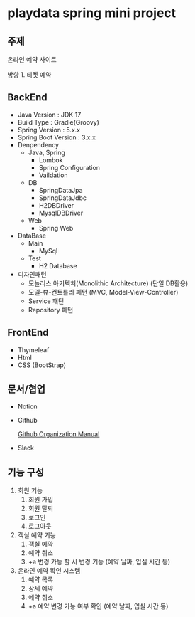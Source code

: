 # playdata spring mini project

## 주제

온라인 예약 사이트

방향 1. 티켓 예약

## BackEnd

- Java Version : JDK 17
- Build Type : Gradle(Groovy)
- Spring Version : 5.x.x
- Spring Boot Version : 3.x.x
- Denpendency
    - Java, Spring
        - Lombok
        - Spring Configuration
        - Vaildation
    - DB
        - SpringDataJpa
        - SpringDataJdbc
        - H2DBDriver
        - MysqlDBDriver
    - Web
        - Spring Web
- DataBase
    - Main
        - MySql
    - Test
        - H2 Database
- 디자인패턴
    - 모놀리스 아키텍처(Monolithic Architecture) (단일 DB활용)
    - 모델-뷰-컨트롤러 패턴 (MVC, Model-View-Controller)
    - Service 패턴
    - Repository 패턴

## FrontEnd

- Thymeleaf
- Html
- CSS (BootStrap)

## 문서/협업

- Notion
- Github
    
    [Github Organization Manual](https://www.notion.so/Github-Organization-Manual-8f4f77e8bb024babb3a2a071dab3036c?pvs=21)
    
- Slack

## 기능 구성

1. 회원 기능
    1. 회원 가입
    2. 회원 탈퇴
    3. 로그인
    4. 로그아웃
2. 객실 예약 기능
    1. 객실 예약
    2. 예약 취소
    3. +a 변경 가능 할 시 변경 기능 (예약 날짜, 입실 시간 등)
3. 온라인 예약 확인 시스템
    1. 예약 목록
    2. 상세 예약
    3. 예약 취소
    4. +a 예약 변경 가능 여부 확인 (예약 날짜, 입실 시간 등)
